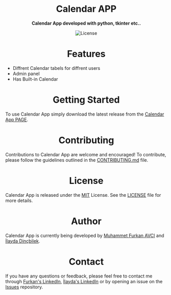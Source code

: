 # <center> Calendar APP </center>
<p align="center">
    <b>Calendar App developed with python, tkinter etc..</b>
</p>
<p align="center">
    <img src="https://img.shields.io/badge/license-MIT-blue.svg" alt="License">
</p>

# <center> Features </center>
* Diffrent Calendar tabels for diffrent users
* Admin panel
* Has Built-in Calendar

# <center> Getting Started </center>
To use Calendar App simply download the latest release from the [Calendar App PAGE](https://github.com/ilay-dncblk/Scrum-Calendar).

# <center> Contributing </center>
Contributions to Calendar App are welcome and encouraged! To contribute, please follow the guidelines outlined in the [CONTRIBUTING.md](https://github.com/ilay-dncblk/Scrum-Calendar) file.

# <center> License </center>
Calendar App is released under the [MIT](https://opensource.org/license/mit/) License. See the [LICENSE](https://github.com/ilay-dncblk/Scrum-Calendar/blob/main/LICENSE) file for more details.

# <center> Author </center>
Calendar App is currently being developed by [Muhammet Furkan AVCI](https://github.com/MFurkanavci) and [İlayda Dinçbilek](https://github.com/ilay-dncblk).

# <center> Contact </center>
If you have any questions or feedback, please feel free to contact me through [Furkan's LinkedIn](https://www.linkedin.com/in/mfavci/), [İlayda's LinkedIn](https://www.linkedin.com/in/ilayda-dinçbilek-056323221/) or by opening an issue on the [Issues](https://github.com/ilay-dncblk/Scrum-Calendar/issues) repository.

